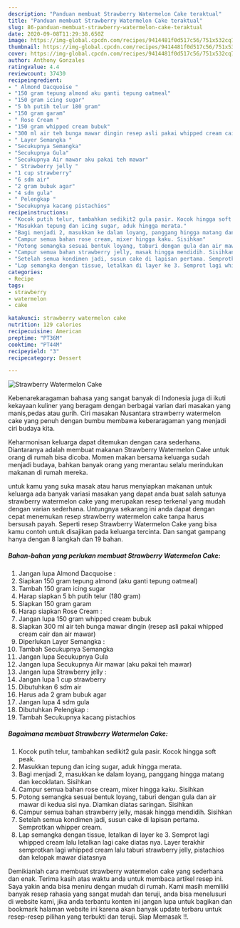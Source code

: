 ```yaml
---
description: "Panduan membuat Strawberry Watermelon Cake teraktual"
title: "Panduan membuat Strawberry Watermelon Cake teraktual"
slug: 86-panduan-membuat-strawberry-watermelon-cake-teraktual
date: 2020-09-08T11:29:38.650Z
image: https://img-global.cpcdn.com/recipes/9414481f0d517c56/751x532cq70/strawberry-watermelon-cake-foto-resep-utama.jpg
thumbnail: https://img-global.cpcdn.com/recipes/9414481f0d517c56/751x532cq70/strawberry-watermelon-cake-foto-resep-utama.jpg
cover: https://img-global.cpcdn.com/recipes/9414481f0d517c56/751x532cq70/strawberry-watermelon-cake-foto-resep-utama.jpg
author: Anthony Gonzales
ratingvalue: 4.4
reviewcount: 37430
recipeingredient:
- " Almond Dacquoise "
- "150 gram tepung almond aku ganti tepung oatmeal"
- "150 gram icing sugar"
- "5 bh putih telur 180 gram"
- "150 gram garam"
- " Rose Cream "
- "150 gram whipped cream bubuk"
- "300 ml air teh bunga mawar dingin resep asli pakai whipped cream cair dan air mawar"
- " Layer Semangka "
- "Secukupnya Semangka"
- "Secukupnya Gula"
- "Secukupnya Air mawar aku pakai teh mawar"
- " Strawberry jelly "
- "1 cup strawberry"
- "6 sdm air"
- "2 gram bubuk agar"
- "4 sdm gula"
- " Pelengkap "
- "Secukupnya kacang pistachios"
recipeinstructions:
- "Kocok putih telur, tambahkan sedikit2 gula pasir. Kocok hingga soft peak."
- "Masukkan tepung dan icing sugar, aduk hingga merata."
- "Bagi menjadi 2, masukkan ke dalam loyang, panggang hingga matang dan kecoklatan. Sisihkan"
- "Campur semua bahan rose cream, mixer hingga kaku. Sisihkan"
- "Potong semangka sesuai bentuk loyang, taburi dengan gula dan air mawar di kedua sisi nya. Diamkan diatas saringan. Sisihkan"
- "Campur semua bahan strawberry jelly, masak hingga mendidih. Sisihkan"
- "Setelah semua kondimen jadi, susun cake di lapisan pertama. Semprotkan whipper cream."
- "Lap semangka dengan tissue, letalkan di layer ke 3. Semprot lagi whipped cream lalu letalkan lagi cake diatas nya. Layer terakhir semprotkan lagi whipped cream lalu taburi strawberry jelly, pistachios dan kelopak mawar diatasnya"
categories:
- Recipe
tags:
- strawberry
- watermelon
- cake

katakunci: strawberry watermelon cake 
nutrition: 129 calories
recipecuisine: American
preptime: "PT36M"
cooktime: "PT44M"
recipeyield: "3"
recipecategory: Dessert

---
```



![Strawberry Watermelon Cake](https://img-global.cpcdn.com/recipes/9414481f0d517c56/751x532cq70/strawberry-watermelon-cake-foto-resep-utama.jpg)

Kebenarekaragaman bahasa yang sangat banyak di Indonesia juga di ikuti kekayaan kuliner yang beragam dengan berbagai varian dari masakan yang manis,pedas atau gurih. Ciri masakan Nusantara strawberry watermelon cake yang penuh dengan bumbu membawa keberaragaman yang menjadi ciri budaya kita.


Keharmonisan keluarga dapat ditemukan dengan cara sederhana. Diantaranya adalah membuat makanan Strawberry Watermelon Cake untuk orang di rumah bisa dicoba. Momen makan bersama keluarga sudah menjadi budaya, bahkan banyak orang yang merantau selalu merindukan makanan di rumah mereka.



untuk kamu yang suka masak atau harus menyiapkan makanan untuk keluarga ada banyak variasi masakan yang dapat anda buat salah satunya strawberry watermelon cake yang merupakan resep terkenal yang mudah dengan varian sederhana. Untungnya sekarang ini anda dapat dengan cepat menemukan resep strawberry watermelon cake tanpa harus bersusah payah.
Seperti resep Strawberry Watermelon Cake yang bisa kamu contoh untuk disajikan pada keluarga tercinta. Dan sangat gampang hanya dengan 8 langkah dan 19 bahan.


<!--inarticleads1-->

##### Bahan-bahan yang perlukan membuat Strawberry Watermelon Cake:

1. Jangan lupa  Almond Dacquoise :
1. Siapkan 150 gram tepung almond (aku ganti tepung oatmeal)
1. Tambah 150 gram icing sugar
1. Harap siapkan 5 bh putih telur (180 gram)
1. Siapkan 150 gram garam
1. Harap siapkan  Rose Cream :
1. Jangan lupa 150 gram whipped cream bubuk
1. Siapkan 300 ml air teh bunga mawar dingin (resep asli pakai whipped cream cair dan air mawar)
1. Diperlukan  Layer Semangka :
1. Tambah Secukupnya Semangka
1. Jangan lupa Secukupnya Gula
1. Jangan lupa Secukupnya Air mawar (aku pakai teh mawar)
1. Jangan lupa  Strawberry jelly :
1. Jangan lupa 1 cup strawberry
1. Dibutuhkan 6 sdm air
1. Harus ada 2 gram bubuk agar
1. Jangan lupa 4 sdm gula
1. Dibutuhkan  Pelengkap :
1. Tambah Secukupnya kacang pistachios




<!--inarticleads2-->

##### Bagaimana membuat  Strawberry Watermelon Cake:

1. Kocok putih telur, tambahkan sedikit2 gula pasir. Kocok hingga soft peak.
1. Masukkan tepung dan icing sugar, aduk hingga merata.
1. Bagi menjadi 2, masukkan ke dalam loyang, panggang hingga matang dan kecoklatan. Sisihkan
1. Campur semua bahan rose cream, mixer hingga kaku. Sisihkan
1. Potong semangka sesuai bentuk loyang, taburi dengan gula dan air mawar di kedua sisi nya. Diamkan diatas saringan. Sisihkan
1. Campur semua bahan strawberry jelly, masak hingga mendidih. Sisihkan
1. Setelah semua kondimen jadi, susun cake di lapisan pertama. Semprotkan whipper cream.
1. Lap semangka dengan tissue, letalkan di layer ke 3. Semprot lagi whipped cream lalu letalkan lagi cake diatas nya. Layer terakhir semprotkan lagi whipped cream lalu taburi strawberry jelly, pistachios dan kelopak mawar diatasnya




Demikianlah cara membuat strawberry watermelon cake yang sederhana dan enak. Terima kasih atas waktu anda untuk membaca artikel resep ini. Saya yakin anda bisa meniru dengan mudah di rumah. Kami masih memiliki banyak resep rahasia yang sangat mudah dan teruji, anda bisa menelusuri di website kami, jika anda terbantu konten ini jangan lupa untuk bagikan dan bookmark halaman website ini karena akan banyak update terbaru untuk resep-resep pilihan yang terbukti dan teruji. Siap Memasak !!. 
